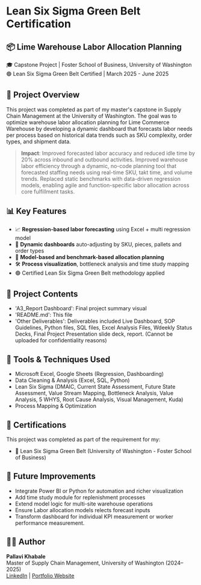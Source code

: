 # Lean Six Sigma Green Belt Certification

## 📦 Lime Warehouse Labor Allocation Planning

🎓 Capstone Project | Foster School of Business, University of Washington  
🟢 Lean Six Sigma Green Belt Certified | March 2025 - June 2025  

## 📌 Project Overview
This project was completed as part of my master's capstone in Supply Chain Management at the University of Washington. The goal was to optimize warehouse labor allocation planning for Lime Commerce Warehouse by developing a dynamic dashboard that forecasts labor needs per process based on historical data trends such as SKU complexity, order types, and shipment data.

> **Impact**: Improved forecasted labor accuracy and reduced idle time by 20% across inbound and outbound activities.
> Improved warehouse labor efficiency through a dynamic, no-code planning tool that forecasted staffing needs using real-time SKU, takt time, and volume trends.
> Replaced static benchmarks with data-driven regression models, enabling agile and function-specific labor allocation across core fulfillment tasks.

## 📊 Key Features
- 📈 **Regression-based labor forecasting** using Excel + multi regression model
- 🔄 **Dynamic dashboards** auto-adjusting by SKU, pieces, pallets and order types
- 🧠 **Model-based and benchmark-based allocation planning**
- 🛠️ **Process visualization**, bottleneck analysis and time study mapping
- 🟢 Certified Lean Six Sigma Green Belt methodology applied

## 📁 Project Contents
- 'A3_Report Dashboard': Final project summary visual
- 'README.md': This file
- 'Other Deliverables': Deliverables included Live Dashboard, SOP Guidelines, Python files, SQL files, Excel Analysis Files, Wdeekly Status Decks, Final Project Presentation slide deck, report. (Cannot be uploaded for confidentiality reasons) 

## 🧪 Tools & Techniques Used
- Microsoft Excel, Google Sheets (Regression, Dashboarding)
- Data Cleaning & Analysis (Excel, SQL, Python)
- Lean Six Sigma (DMAIC, Current State Assessment, Future State Assessment, Value Stream Mapping, Bottleneck Analysis, Value Analysis, 5 WHYS, Root Cause Analysis, Visual Management, Kuda)
- Process Mapping & Optimization

## 📜 Certifications
This project was completed as part of the requirement for my:
- 📘  Lean Six Sigma Green Belt (University of Washington - Foster School of Business)

## 🔭 Future Improvements
- Integrate Power BI or Python for automation and richer visualization
- Add time study module for replenishment processes
- Extend model logic for multi-site warehouse operations
- Ensure Labor allocation models relects forecast inputs
- Transform dashboard for individual KPI measurement or worker performance measurement.

## 👩‍💻 Author
**Pallavi Khabale**  
Master of Supply Chain Management, University of Washington (2024–2025)  
[LinkedIn](https://www.linkedin.com/in/pallavi-khabale) | [Portfolio Website](https://pallavi-khabale.github.io/PallaviKhabalePortfolio/)
